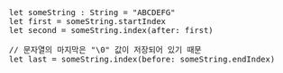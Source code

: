 <pre>
  let someString : String = "ABCDEFG"
  let first = someString.startIndex
  let second = someString.index(after: first)
  
  // 문자열의 마지막은 "\0" 값이 저장되어 있기 때문
  let last = someString.index(before: someString.endIndex)
</pre>
